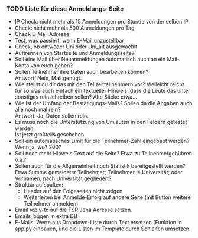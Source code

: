 ### TODO Liste für diese Anmeldungs-Seite

* IP Check: nicht mehr als 15 Anmeldungen pro Stunde von der selben IP.
* Check: nicht mehr als 500 Anmeldungen pro Tag
* Check E-Mail Adresse
* Test, was passiert, wenn E-Mail unzustellbar
* Check, ob entweder Uni oder Uni_alt ausgewaehlt
* Auftrennen von Startseite und Anmeldungsseite?
* Soll eine Mail über Neuanmeldungen automatisch auch an ein Mail-Konto von euch gehen?
* Sollen Teilnehmer ihre Daten auch bearbeiten können?  
  Antwort: Nein, Mail genügt.
* Wie stellst du dir das mit den Teilzeitteilnehmern vor? Vielleicht reicht für so was auch einfach ein textueller Hinweis, dass die Leute das unter sonstiges reinschreiben sollen? Alte Säcke etwa…
* Wie ist der Umfang der Bestätigungs-Mails? Sollen da die Angaben auch alle noch mal rein?  
  Antwort: Ja, Daten sollen rein.
* Es muss noch die Unterstützung von Umlauten in den Feldern getestet werden.  
  Ist jetzt großteils geschehen.
* Soll ein automatisches Limit für die Teilnehmer-Zahl eingebaut werden? Wenn ja, wo? 200?
* Soll noch mehr Hinweis-Text auf die Seite? Etwa zu Teilnehmergebühren o.ä.?
* Sollen auch für die Allgemeinheit noch Statistik bereitgestellt werden? Etwa Summe gemeldeter Teilnehmer; Teilnehmer je Universität;  oder  Vornamen, nach Universität gegliedert?
* Struktur aufspalten:
  * Header auf den Folgeseiten nicht zeigen
  * Weiterleiten bei Anmelde-Erfolg auf andere Seite (mit Button weitere Teilnehmer anmelden)
* Email reply-to auf die FSR Jena Adresse setzen
* Emails loggen in extra DB
* E-Mails: Werte aus Dropdown-Liste durch Text ersetzen (Funktion in app.py einbauen, und die Listen im Template durch Schleifen umsetzen.

